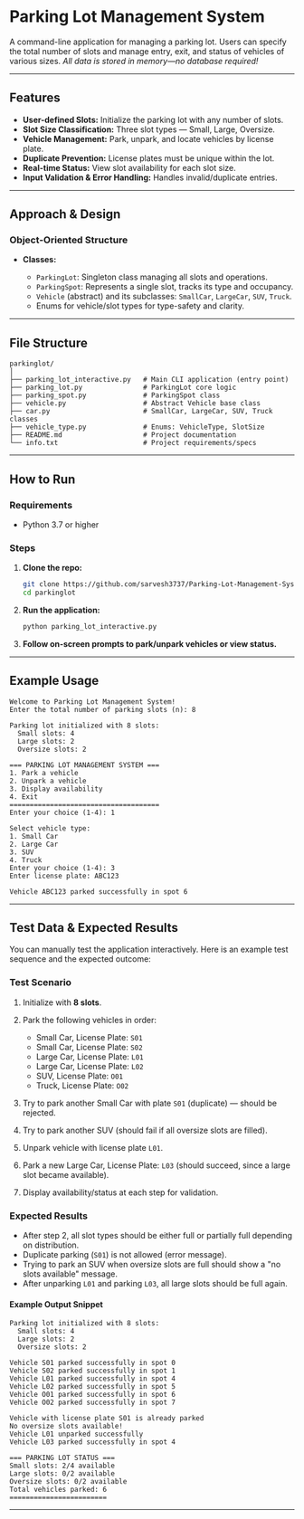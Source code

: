 # Parking Lot Management System

A command-line application for managing a parking lot.
Users can specify the total number of slots and manage entry, exit, and status of vehicles of various sizes.
*All data is stored in memory—no database required!*

---

## Features

* **User-defined Slots:** Initialize the parking lot with any number of slots.
* **Slot Size Classification:** Three slot types — Small, Large, Oversize.
* **Vehicle Management:** Park, unpark, and locate vehicles by license plate.
* **Duplicate Prevention:** License plates must be unique within the lot.
* **Real-time Status:** View slot availability for each slot size.
* **Input Validation & Error Handling:** Handles invalid/duplicate entries.

---

## Approach & Design

### Object-Oriented Structure

* **Classes:**

  * `ParkingLot`: Singleton class managing all slots and operations.
  * `ParkingSpot`: Represents a single slot, tracks its type and occupancy.
  * `Vehicle` (abstract) and its subclasses: `SmallCar`, `LargeCar`, `SUV`, `Truck`.
  * Enums for vehicle/slot types for type-safety and clarity.

---

## File Structure

```
parkinglot/
│
├── parking_lot_interactive.py   # Main CLI application (entry point)
├── parking_lot.py               # ParkingLot core logic
├── parking_spot.py              # ParkingSpot class
├── vehicle.py                   # Abstract Vehicle base class
├── car.py                       # SmallCar, LargeCar, SUV, Truck classes
├── vehicle_type.py              # Enums: VehicleType, SlotSize
├── README.md                    # Project documentation
└── info.txt                     # Project requirements/specs
```

---

## How to Run

### Requirements

* Python 3.7 or higher

### Steps

1. **Clone the repo:**

   ```sh
   git clone https://github.com/sarvesh3737/Parking-Lot-Management-System.git
   cd parkinglot
   ```

2. **Run the application:**

   ```sh
   python parking_lot_interactive.py
   ```

3. **Follow on-screen prompts to park/unpark vehicles or view status.**

---

## Example Usage

```
Welcome to Parking Lot Management System!
Enter the total number of parking slots (n): 8

Parking lot initialized with 8 slots:
  Small slots: 4
  Large slots: 2
  Oversize slots: 2

=== PARKING LOT MANAGEMENT SYSTEM ===
1. Park a vehicle
2. Unpark a vehicle
3. Display availability
4. Exit
=====================================
Enter your choice (1-4): 1

Select vehicle type:
1. Small Car
2. Large Car
3. SUV
4. Truck
Enter your choice (1-4): 3
Enter license plate: ABC123

Vehicle ABC123 parked successfully in spot 6
```

---

## Test Data & Expected Results

You can manually test the application interactively. Here is an example test sequence and the expected outcome:

### Test Scenario

1. Initialize with **8 slots**.
2. Park the following vehicles in order:

   * Small Car, License Plate: `S01`
   * Small Car, License Plate: `S02`
   * Large Car, License Plate: `L01`
   * Large Car, License Plate: `L02`
   * SUV, License Plate: `O01`
   * Truck, License Plate: `O02`
3. Try to park another Small Car with plate `S01` (duplicate) — should be rejected.
4. Try to park another SUV (should fail if all oversize slots are filled).
5. Unpark vehicle with license plate `L01`.
6. Park a new Large Car, License Plate: `L03` (should succeed, since a large slot became available).
7. Display availability/status at each step for validation.

### Expected Results

* After step 2, all slot types should be either full or partially full depending on distribution.
* Duplicate parking (`S01`) is not allowed (error message).
* Trying to park an SUV when oversize slots are full should show a "no slots available" message.
* After unparking `L01` and parking `L03`, all large slots should be full again.

#### Example Output Snippet

```
Parking lot initialized with 8 slots:
  Small slots: 4
  Large slots: 2
  Oversize slots: 2

Vehicle S01 parked successfully in spot 0
Vehicle S02 parked successfully in spot 1
Vehicle L01 parked successfully in spot 4
Vehicle L02 parked successfully in spot 5
Vehicle O01 parked successfully in spot 6
Vehicle O02 parked successfully in spot 7

Vehicle with license plate S01 is already parked
No oversize slots available!
Vehicle L01 unparked successfully
Vehicle L03 parked successfully in spot 4

=== PARKING LOT STATUS ===
Small slots: 2/4 available
Large slots: 0/2 available
Oversize slots: 0/2 available
Total vehicles parked: 6
========================
```

---
